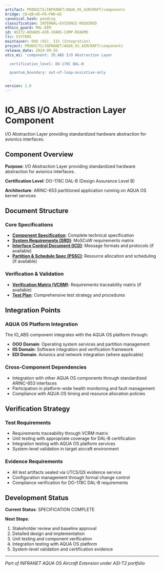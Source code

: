 ```yaml
---
artifact: PRODUCTS/INFRANET/AQUA_OS_AIRCRAFT/components
bridge: CB→QB→UE→FE→FWD→QS
canonical_hash: pending
classification: INTERNAL–EVIDENCE-REQUIRED
ethics_guard: MAL-EEM
id: ASIT2-AQUAOS-AIR-IOABS-COMP-README
llc: SYSTEMS
maintainer: OOO (OS), IIS (Integration)
project: PRODUCTS/INFRANET/AQUA_OS_AIRCRAFT/components
release_date: 2024-09-26
utcs_mi: 'component: IO_ABS I/O Abstraction Layer

  certification_level: DO-178C DAL-B

  quantum_boundary: out-of-loop-assistive-only

  '
version: 1.0
---
```


# IO_ABS I/O Abstraction Layer Component

I/O Abstraction Layer providing standardized hardware abstraction for avionics interfaces.

## Component Overview

**Purpose**: I/O Abstraction Layer providing standardized hardware abstraction for avionics interfaces.

**Certification Level**: DO-178C DAL-B (Design Assurance Level B)

**Architecture**: ARINC-653 partitioned application running on AQUA OS kernel services

## Document Structure

### Core Specifications
- **[Component Specification](./IO_ABS_Component_Spec.md)**: Complete technical specification
- **[System Requirements (SRD)](./IO_ABS_SRD.md)**: MoSCoW requirements matrix
- **[Interface Control Document (ICD)](./IO_ABS_ICD.yaml)**: Message formats and protocols (if available)
- **[Partition & Schedule Spec (PSSC)](./IO_ABS_PSSC.json)**: Resource allocation and scheduling (if available)

### Verification & Validation
- **[Verification Matrix (VCRM)](./IO_ABS_VCRM.csv)**: Requirements traceability matrix (if available)
- **[Test Plan](./IO_ABS_Test_Plan.md)**: Comprehensive test strategy and procedures

## Integration Points

### AQUA OS Platform Integration
The IO_ABS component integrates with the AQUA OS platform through:
- **OOO Domain**: Operating system services and partition management
- **IIS Domain**: Software integration and verification framework
- **EDI Domain**: Avionics and network integration (where applicable)

### Cross-Component Dependencies
- Integration with other AQUA OS components through standardized ARINC-653 interfaces
- Participation in platform-wide health monitoring and fault management
- Compliance with AQUA OS timing and resource allocation policies

## Verification Strategy

### Test Requirements
- Requirements traceability through VCRM matrix
- Unit testing with appropriate coverage for DAL-B certification
- Integration testing with AQUA OS platform services
- System-level validation in target aircraft environment

### Evidence Requirements
- All test artifacts sealed via UTCS/QS evidence service
- Configuration management through formal change control
- Compliance verification for DO-178C DAL-B requirements

## Development Status

**Current Status**: SPECIFICATION COMPLETE

**Next Steps**:
1. Stakeholder review and baseline approval
2. Detailed design and implementation  
3. Unit testing and component verification
4. Integration testing with AQUA OS platform
5. System-level validation and certification evidence

---

*Part of INFRANET AQUA OS Aircraft Extension under ASI-T2 portfolio*
